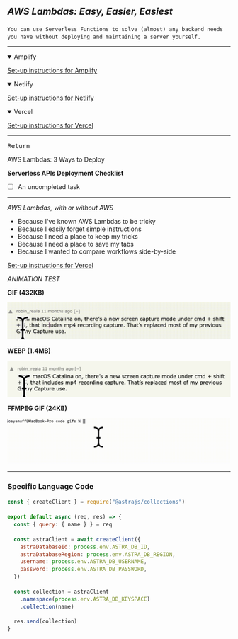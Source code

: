 ## *AWS Lambdas: Easy, Easier, Easiest* ##

`You can use Serverless Functions to solve (almost) any backend needs you have without deploying and maintaining a server yourself.`

- - -

<details open>
  <summary>Amplify</summary>
  <p>

  [Set-up instructions for Amplify](amplify)
  </p>
  </details>

<details open>
  <summary>Netlify</summary>
  <p>

  [Set-up instructions for Netlify](netlify)
  </p>
</details>

<details open>
  <summary>Vercel</summary>
  <p>

  [Set-up instructions for Vercel](vercel)
  </p>
</details>

- - -


<kbd>Return</kbd>

AWS Lambdas: 3 Ways to Deploy

**Serverless APIs Deployment Checklist**

- [ ] An uncompleted task

---

*AWS Lambdas, with or without AWS*

* Because I've known AWS Lambdas to be tricky
* Because I easily forget simple instructions
* Because I need a place to keep my tricks
* Because I need a place to save my tabs
* Because I wanted to compare workflows side-by-side



[Set-up instructions for Vercel](vercel/README.md)



*ANIMATION TEST*

**GIF (432KB)**

![gif of selectiont](assets/selection.gif)

**WEBP (1.4MB)**

![webp of selection](assets/selected.webp)


**FFMPEG GIF (24KB)**

![gif of selectiont](assets/ls.gif)

---

### Specific Language Code ###


```javascript
const { createClient } = require("@astrajs/collections")

export default async (req, res) => {
  const { query: { name } } = req

  const astraClient = await createClient({
    astraDatabaseId: process.env.ASTRA_DB_ID,
    astraDatabaseRegion: process.env.ASTRA_DB_REGION,
    username: process.env.ASTRA_DB_USERNAME,
    password: process.env.ASTRA_DB_PASSWORD,
  })

  const collection = astraClient
    .namespace(process.env.ASTRA_DB_KEYSPACE)
    .collection(name)

  res.send(collection)
}
```